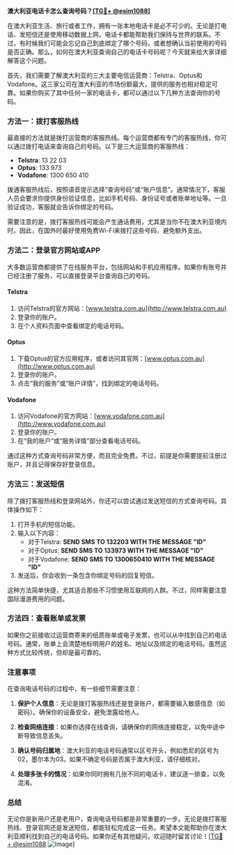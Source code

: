 **澳大利亚电话卡怎么查询号码？[[TG💪+ @esim1088](https://t.me/s/esim1088)]**

在澳大利亚生活、旅行或者工作，拥有一张本地电话卡是必不可少的。无论是打电话、发短信还是使用移动数据上网，电话卡都能帮助我们保持与世界的联系。不过，有时候我们可能会忘记自己到底绑定了哪个号码，或者想确认当前使用的号码是否正确。那么，如何在澳大利亚查询自己的电话卡号码呢？今天就来给大家详细解答这个问题。

首先，我们需要了解澳大利亚的三大主要电信运营商：Telstra、Optus和Vodafone。这三家公司在澳大利亚的市场份额最大，提供的服务也相对稳定可靠。如果你购买了其中任何一家的电话卡，都可以通过以下几种方法查询你的号码。

### 方法一：拨打客服热线

最直接的方法就是拨打运营商的客服热线。每个运营商都有专门的客服热线，你可以通过拨打电话来查询自己的号码。以下是三大运营商的客服热线：

- **Telstra**: 13 22 03
- **Optus**: 133 973
- **Vodafone**: 1300 650 410

拨通客服热线后，按照语音提示选择“查询号码”或“账户信息”。通常情况下，客服人员会要求你提供身份验证信息，比如手机号码、身份证号或者账单地址等。一旦验证成功，客服就会告诉你绑定的号码。

需要注意的是，拨打客服热线可能会产生通话费用，尤其是当你不在澳大利亚境内时。因此，在国外时最好使用免费Wi-Fi来拨打这些号码，避免额外支出。

### 方法二：登录官方网站或APP

大多数运营商都提供了在线服务平台，包括网站和手机应用程序。如果你有账号并已经注册了服务，可以直接登录平台查询自己的号码。

#### Telstra

1. 访问Telstra的官方网站：[www.telstra.com.au](http://www.telstra.com.au)
2. 登录你的账户。
3. 在个人资料页面中查看绑定的电话号码。

#### Optus

1. 下载Optus的官方应用程序，或者访问其官网：[www.optus.com.au](http://www.optus.com.au)
2. 登录你的账户。
3. 点击“我的服务”或“账户详情”，找到绑定的电话号码。

#### Vodafone

1. 访问Vodafone的官方网站：[www.vodafone.com.au](http://www.vodafone.com.au)
2. 登录你的账户。
3. 在“我的账户”或“服务详情”部分查看电话号码。

通过这种方式查询号码非常方便，而且完全免费。不过，前提是你需要提前注册过账户，并且记得保存好登录信息。

### 方法三：发送短信

除了拨打客服热线和登录网站外，你还可以尝试通过发送短信的方式查询号码。具体操作如下：

1. 打开手机的短信功能。
2. 输入以下内容：
   - 对于Telstra: **SEND SMS TO 132203 WITH THE MESSAGE "ID"**
   - 对于Optus: **SEND SMS TO 133973 WITH THE MESSAGE "ID"**
   - 对于Vodafone: **SEND SMS TO 1300650410 WITH THE MESSAGE "ID"**
3. 发送后，你会收到一条包含你绑定号码的回复短信。

这种方法简单快捷，尤其适合那些不习惯使用互联网的人群。不过，同样需要注意国际漫游费用的问题。

### 方法四：查看账单或发票

如果你之前接收过运营商寄来的纸质账单或电子发票，也可以从中找到自己的电话号码。通常，账单上会清楚地标明用户的姓名、地址以及绑定的电话号码。虽然这种方式比较传统，但却是最可靠的。

### 注意事项

在查询电话号码的过程中，有一些细节需要注意：

1. **保护个人信息**：无论是拨打客服热线还是登录账户，都需要输入敏感信息（如密码）。确保你的设备安全，避免泄露给他人。
   
2. **检查网络连接**：如果你选择在线查询，请确保你的网络连接稳定，以免中途中断导致信息丢失。

3. **确认号码归属地**：澳大利亚的电话号码通常以区号开头，例如悉尼的区号为02，墨尔本为03。如果不确定号码是否属于澳大利亚，请仔细核对。

4. **处理多张卡的情况**：如果你同时拥有几张不同的电话卡，建议逐一排查，以免混淆。

### 总结

无论你是新用户还是老用户，查询电话号码都是非常重要的一步。无论是拨打客服热线、登录官网还是发送短信，都能轻松完成这一任务。希望本文能帮助你在澳大利亚顺利找到自己的电话号码。如果你还有其他疑问，欢迎随时留言讨论！[[TG💪+ @esim1088](https://t.me/s/esim1088) ![Image](https://i.postimg.cc/4NQfJmqS/Snipaste-2025-05-13-00-14-12.png)]